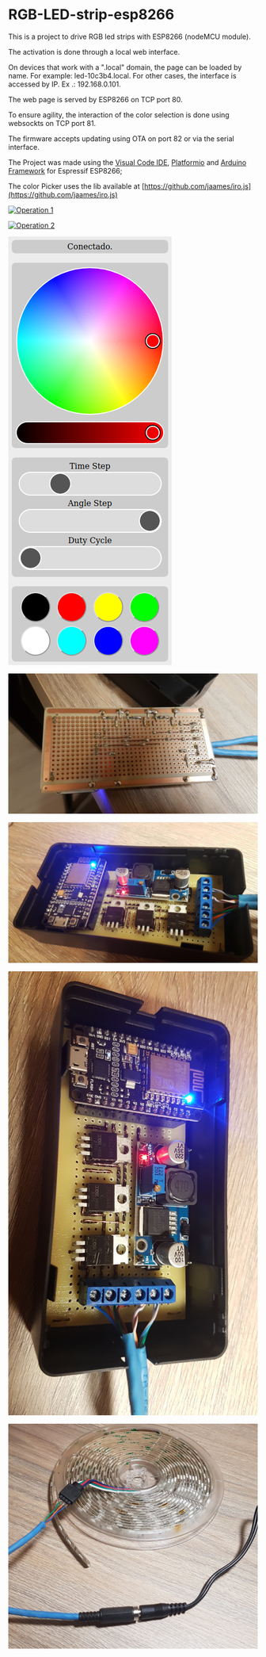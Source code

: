 # RGB-LED-strip-esp8266

This is a project to drive RGB led strips with ESP8266 (nodeMCU module).

The activation is done through a local web interface.

On devices that work with a ".local" domain, the page can be loaded by name. For example: led-10c3b4.local. For other cases, the interface is accessed by IP. Ex .: 192.168.0.101.

The web page is served by ESP8266 on TCP port 80.

To ensure agility, the interaction of the color selection is done using websockts on TCP port 81.

The firmware accepts updating using OTA on port 82 or via the serial interface.

The Project was made using the [Visual Code IDE](https://code.visualstudio.com/download), [Platformio](https://platformio.org/install/ide?install=vscode) and [Arduino Framework](https://docs.platformio.org/en/latest/platforms/espressif8266.html) for Espressif ESP8266;

The color Picker uses the lib available at [https://github.com/jaames/iro.js](https://github.com/jaames/iro.js)

[![Operation 1](http://img.youtube.com/vi/vLKXMp9dhpw/0.jpg)](https://youtu.be/vLKXMp9dhpw)

[![Operation 2](http://img.youtube.com/vi/u9i37xKtStI/0.jpg)](https://youtu.be/u9i37xKtStI)

![Browser Interface](./doc/interface.png)

![botton](./doc/botton.jpg)

![top1](./doc/top1.jpg)

![top2](./doc/top2.jpg)

![connections](./doc/connections.jpg)
